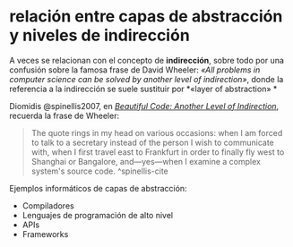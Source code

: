 # relación entre capas de abstracción y niveles de indirección

A veces se relacionan con el concepto de **indirección**, sobre todo por una confusión sobre la famosa frase de David Wheeler: *«All problems in computer science can be solved by another level of indirection»*, donde la referencia a la indirección se suele sustituir por \*«layer of abstraction» *

Diomidis @spinellis2007, en [*Beautiful Code: Another Level of Indirection*](https://www2.dmst.aueb.gr/dds/pubs/inbook/beautiful_code/html/Spi07g.html), recuerda la frase de Wheeler:

 > 
 > The quote rings in my head on various occasions: when I am forced to talk to a secretary instead of the person I wish to communicate with, when I first travel east to Frankfurt in order to finally fly west to Shanghai or Bangalore, and—yes—when I examine a complex system's source code. ^spinellis-cite

Ejemplos informáticos de capas de abstracción:

* Compiladores
* Lenguajes de programación de alto nivel
* APIs
* Frameworks
